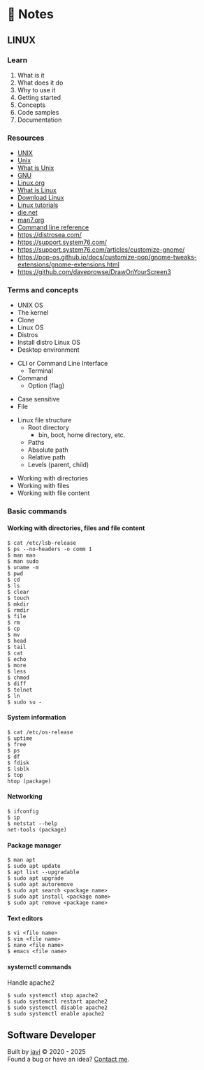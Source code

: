 # :memo: Notes
## LINUX
### Learn
1. What is it
2. What does it do
3. Why to use it
4. Getting started
5. Concepts
6. Code samples
7. Documentation
### Resources
- [UNIX](https://unix.org/)
- [Unix](https://en.wikipedia.org/wiki/Unix)
- [What is Unix](https://unix.org/what_is_unix.html)
- [GNU](https://www.gnu.org/home.en.html)
- [Linux.org](https://www.linux.org/)
- [What is Linux](https://www.linux.org/threads/what-is-linux.4106/)
- [Download Linux](https://www.linux.org/pages/download/)
- [Linux tutorials](https://www.linux.org/forums/#linux-tutorials.122)
- [die.net](https://www.die.net/)
- [man7.org](https://man7.org/)
- [Command line reference](https://ss64.com/)
- https://distrosea.com/
- https://support.system76.com/
- https://support.system76.com/articles/customize-gnome/
- https://pop-os.github.io/docs/customize-pop/gnome-tweaks-extensions/gnome-extensions.html
- https://github.com/daveprowse/DrawOnYourScreen3
### Terms and concepts
- UNIX OS
- The kernel
- Clone
- Linux OS
- Distros
- Install distro Linux OS
- Desktop environment
* CLI or Command Line Interface
  - Terminal
* Command
  - Option (flag)
- Case sensitive
- File
* Linux file structure
  * Root directory
    - bin, boot, home directory, etc.
   * Paths
    - Absolute path
    - Relative path
  - Levels (parent, child)
- Working with directories
- Working with files
- Working with file content
### Basic commands
#### Working with directories, files and file content
```
$ cat /etc/lsb-release
$ ps --no-headers -o comm 1
$ man man
$ man sudo
$ uname -m
$ pwd
$ cd
$ ls
$ clear
$ touch
$ mkdir
$ rmdir
$ file
$ rm
$ cp
$ mv
$ head
$ tail
$ cat
$ echo
$ more
$ less
$ chmod
$ diff
$ telnet
$ ln
$ sudo su -
```
#### System information
```
$ cat /etc/os-release
$ uptime
$ free
$ ps
$ df
$ fdisk
$ lsblk
$ top
htop (package)
```
#### Networking
```
$ ifconfig
$ ip
$ netstat --help
net-tools (package)
```
#### Package manager
```
$ man apt
$ sudo apt update
$ apt list --upgradable
$ sudo apt upgrade
$ sudo apt autoremove
$ sudo apt search <package name>
$ sudo apt install <package name>
$ sudo apt remove <package name>
```
#### Text editors
```
$ vi <file name>
$ vim <file name>
$ nano <file name>
$ emacs <file name>
```
#### systemctl commands
Handle apache2
```
$ sudo systemctl stop apache2
$ sudo systemctl restart apache2
$ sudo systemctl disable apache2
$ sudo systemctl enable apache2
```
## Software Developer
Built by [javi](https://github.com/javi0b01/) :copyright: 2020 - 2025  
Found a bug or have an idea? [Contact me](https://www.linkedin.com/in/javi0b01/).
